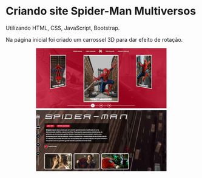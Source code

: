 # Criando site Spider-Man Multiversos
Utilizando HTML, CSS, JavaScript, Bootstrap.

Na página inicial foi criado um carrossel 3D para dar efeito de rotação.

<p align="center">
  <img src=".github/spider-man.png">
</p>